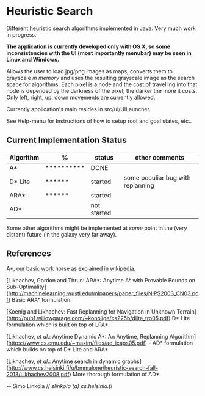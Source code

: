 Heuristic Search
===============

Different heuristic search algorithms implemented in Java. Very much work in progress.

**The application is currently developed only with OS X, so some inconsistencies with
the UI (most importantly menubar) may be seen in Linux and Windows.**

Allows the user to load jpg/png images as maps, converts them to grayscale *in memory* 
and uses the resulting grayscale image as the search space for algorithms. Each
pixel is a node and the cost of travelling into that node is depended by the darkness
of the pixel; the darker the more it costs. Only left, right, up, down movements are 
currently allowed.

Currently application's main resides in src/ui/UILauncher. 

See Help-menu for Instructions of how to setup root and goal states, etc..

Current Implementation Status
--------------
| Algorithm | %          | status      | other comments                     |
| --------- | ---------- | ----------- | -----------------------------------| 
| A*        | ********** | DONE        |                                    |
| D* Lite   | ******     | started     | some peculiar bug with replanning  | 
| ARA*      | ******     | started     |                                    |
| AD*       |            | not started |                                    |

Some other algorithms might be implemented at *some* point in the (very distant) future (in the galaxy very far away).

References
----------
[A\*, our basic work horse as explained in wikipedia.](https://en.wikipedia.org/wiki/A*)

[Likhachev, Gordon and Thrun: ARA\*: Anytime A\* with Provable Bounds on Sub-Optimality]
(http://machinelearning.wustl.edu/mlpapers/paper_files/NIPS2003_CN03.pdf) Basic ARA\* formulation.


[Koenig and Likhachev: Fast Replanning for Navigation in Unknown Terrain]
(http://pub1.willowgarage.com/~konolige/cs225b/dlite_tro05.pdf) D\* Lite formulation which is built on top of LPA\*.

[Likhachev, *et al*.: Anytime Dynamic A*: An Anytime, Replanning Algorithm]
(https://www.cs.cmu.edu/~maxim/files/ad_icaps05.pdf) - AD\* formulation which builds on top of D\* Lite and ARA\*.

[Likhachev, *et al*.: Anytime search in dynamic graphs]
(http://www.cs.helsinki.fi/u/bmmalone/heuristic-search-fall-2013/Likhachev2008.pdf) More thorough formulation of AD\*.

\-\- Simo Linkola // *slinkola (a) cs.helsinki.fi*
